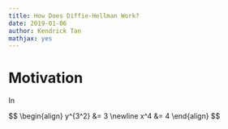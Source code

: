 ```yaml
---
title: How Does Diffie-Hellman Work?
date: 2019-01-06
author: Kendrick Tan
mathjax: yes
---
```


# Motivation
In 

<div>
$$
\begin{align}
y^{3^2} &= 3 \newline
x^4 &= 4
\end{align}
$$
</div>